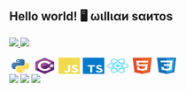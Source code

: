 ## Hello world!   🖥 ωιllιαи ѕαиτοѕ
<p align = "center">
  
<div>
  <a href="https://github.com/wos83/">
    <img height="180em" src="https://github-readme-stats.vercel.app/api?username=wos83&show_icons=true&theme=tokyonight&include_all_commits=true&count_private=true&show=reviews,discussions_started,discussions_answered,prs_merged,prs_merged_percentage"/>
  </a>
  <a href="https://github.com/wos83/">  
    <img height="180em" src="https://github-readme-stats.vercel.app/api/top-langs/?username=wos83&layout=compact&langs_count=99&theme=tokyonight"/>
  </a>
</div>

<div style="display: inline_block"><br>
  <img align="center" alt="wos83-Python" height="30" width="40" src="https://github.com/devicons/devicon/blob/master/icons/python/python-original.svg">
  <img align="center" alt="wos83-Csharp" height="30" width="40" src="https://raw.githubusercontent.com/devicons/devicon/master/icons/csharp/csharp-original.svg">
  <img align="center" alt="wos83-Js" height="30" width="40" src="https://raw.githubusercontent.com/devicons/devicon/master/icons/javascript/javascript-plain.svg">
  <img align="center" alt="wos83-Ts" height="30" width="40" src="https://raw.githubusercontent.com/devicons/devicon/master/icons/typescript/typescript-plain.svg">
  <img align="center" alt="wos83-React" height="30" width="40" src="https://raw.githubusercontent.com/devicons/devicon/master/icons/react/react-original.svg">
  <img align="center" alt="wos83-HTML" height="30" width="40" src="https://raw.githubusercontent.com/devicons/devicon/master/icons/html5/html5-original.svg">
  <img align="center" alt="wos83-CSS" height="30" width="40" src="https://raw.githubusercontent.com/devicons/devicon/master/icons/css3/css3-original.svg">
</div>

<div>   
  <a href = "mailto:willian.santos.1983@gmail.com"><img src="https://img.shields.io/badge/Gmail-D14836?style=for-the-badge&logo=gmail&logoColor=white" target="_blank"></a>
  <a href="https://www.linkedin.com/in/WillianSantos/" target="_blank"><img src="https://img.shields.io/badge/-LinkedIn-%230077B5?style=for-the-badge&logo=linkedin&logoColor=white" target="_blank"></a>  
  <a href="https://instagram.com/WillianSantos__/" target="_blank"><img src="https://img.shields.io/badge/Instagram-E4405F?style=for-the-badge&logo=instagram&logoColor=white" target="_blank"></a>
</div>

</p>
